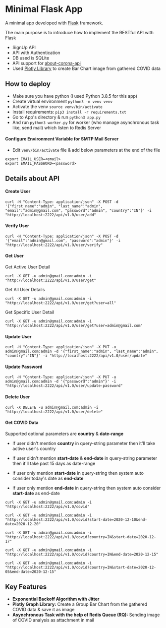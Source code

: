 # Minimal Flask App


A minimal app developed with [Flask](https://flask.palletsprojects.com/en/1.1.x/) framework.

The main purpose is to introduce how to implement the RESTful API with Flask

- SignUp API
- API with Authentication
- DB used is SQLite
- API support for [about-corona-api](https://about-corona.net/documentation)
- Used [Plotly Library](https://plotly.com/python/) to create Bar Chart image from gathered COVID data


## How to deploy

- Make sure you have python (I used Python 3.8.5 for this app)
- Create virtual environment `python3 -m venv venv`
- Activate the venv `source venv/bin/activate`
- Install requirements: `pip3 install -r requirements.txt`
- Go to App's directory & run `python3 app.py`
- And run `python3 worker.py` for worker (who manage asynchronous task like, send mail) which listen to Redis Server

#### Configure Environment Variable for SMTP Mail Server

- Edit `venv/bin/activate` file & add below parameters at the end of the file

```shell script
export EMAIL_USER=<email>
export EMAIL_PASSWORD=<password>
```


## Details about API

#### Create User

```shell script
curl -H "Content-Type: application/json" -X POST -d '{"first_name":"admin", "last_name":"admin", "email":"admin@gmail.com", "password":"admin", "country":"IN"}' -i "http://localhost:2222/api/v1.0/user/add"
```

#### Verify User

```shell script
curl -H "Content-Type: application/json" -X POST -d '{"email":"admin@gmail.com", "password":"admin"}' -i "http://localhost:2222/api/v1.0/user/verify"
```

#### Get User

Get Active User Detail

```shell script
curl -X GET -u admin@gmail.com:admin -i "http://localhost:2222/api/v1.0/user/get"
```

Get All User Details

```shell script
curl -X GET -u admin@gmail.com:admin -i "http://localhost:2222/api/v1.0/user/get?user=all"
```

Get Specific User Detail

```shell script
curl -X GET -u admin@gmail.com:admin -i "http://localhost:2222/api/v1.0/user/get?user=admin@gmail.com"
```

#### Update User

```shell script
curl -H "Content-Type: application/json" -X PUT -u admin@gmail.com:admin -d '{"first_name":"admin", "last_name":"admin", "country":"IN"}' -i "http://localhost:2222/api/v1.0/user/update"
```

#### Update Password

```shell script
curl -H "Content-Type: application/json" -X PUT -u admin@gmail.com:admin -d '{"password":"admin"}' -i "http://localhost:2222/api/v1.0/user/update-password"
```

#### Delete User

```shell script
curl -X DELETE -u admin@gmail.com:admin -i "http://localhost:2222/api/v1.0/user/delete"
```

#### Get COVID Data
Supported optional parameters are **country** & **date-range**

- If user didn't mention **country** in query-string parameter then it'll take active user's country

- If user didn't mention **start-date** & **end-date** in query-string parameter then it'll take past 15 days as date-range

- If user only mention **start-date** in query-string then system auto consider today's date as **end-date**

- If user only mention **end-date** in query-string then system auto consider **start-date** as end-date

```shell script
curl -X GET -u admin@gmail.com:admin -i "http://localhost:2222/api/v1.0/covid"

curl -X GET -u admin@gmail.com:admin -i "http://localhost:2222/api/v1.0/covid?start-date=2020-12-10&end-date=2020-12-20"

curl -X GET -u admin@gmail.com:admin -i "http://localhost:2222/api/v1.0/covid?country=IN&start-date=2020-12-17"

curl -X GET -u admin@gmail.com:admin -i "http://localhost:2222/api/v1.0/covid?country=IN&end-date=2020-12-15"

curl -X GET -u admin@gmail.com:admin -i "http://localhost:2222/api/v1.0/covid?country=IN&start-date=2020-12-05&end-date=2020-12-15"
```


## Key Features

- **Exponential Backoff Algorithm with Jitter**
- **Plotly Graph Library:** Create a Group Bar Chart from the gathered COVID data & save it as image
- **Asynchronous Task with the help of Redis Queue (RQ):** Sending image of COVID analysis as attachment in mail
